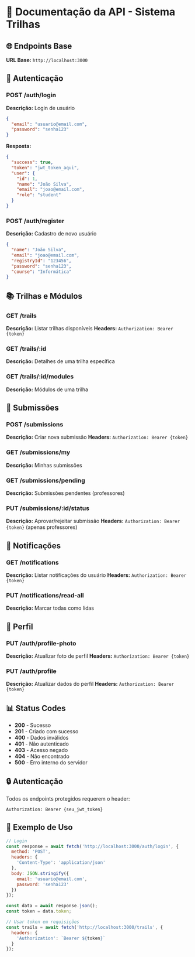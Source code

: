 # 🔌 Documentação da API - Sistema Trilhas

## 🌐 Endpoints Base

**URL Base:** `http://localhost:3000`

## 🔐 Autenticação

### POST /auth/login
**Descrição:** Login de usuário
```json
{
  "email": "usuario@email.com",
  "password": "senha123"
}
```

**Resposta:**
```json
{
  "success": true,
  "token": "jwt_token_aqui",
  "user": {
    "id": 1,
    "name": "João Silva",
    "email": "joao@email.com",
    "role": "student"
  }
}
```

### POST /auth/register
**Descrição:** Cadastro de novo usuário
```json
{
  "name": "João Silva",
  "email": "joao@email.com",
  "registryId": "123456",
  "password": "senha123",
  "course": "Informática"
}
```

## 📚 Trilhas e Módulos

### GET /trails
**Descrição:** Listar trilhas disponíveis
**Headers:** `Authorization: Bearer {token}`

### GET /trails/:id
**Descrição:** Detalhes de uma trilha específica

### GET /trails/:id/modules
**Descrição:** Módulos de uma trilha

## 📝 Submissões

### POST /submissions
**Descrição:** Criar nova submissão
**Headers:** `Authorization: Bearer {token}`

### GET /submissions/my
**Descrição:** Minhas submissões

### GET /submissions/pending
**Descrição:** Submissões pendentes (professores)

### PUT /submissions/:id/status
**Descrição:** Aprovar/rejeitar submissão
**Headers:** `Authorization: Bearer {token}` (apenas professores)

## 🔔 Notificações

### GET /notifications
**Descrição:** Listar notificações do usuário
**Headers:** `Authorization: Bearer {token}`

### PUT /notifications/read-all
**Descrição:** Marcar todas como lidas

## 👤 Perfil

### PUT /auth/profile-photo
**Descrição:** Atualizar foto de perfil
**Headers:** `Authorization: Bearer {token}`

### PUT /auth/profile
**Descrição:** Atualizar dados do perfil
**Headers:** `Authorization: Bearer {token}`

## 📊 Status Codes

- **200** - Sucesso
- **201** - Criado com sucesso
- **400** - Dados inválidos
- **401** - Não autenticado
- **403** - Acesso negado
- **404** - Não encontrado
- **500** - Erro interno do servidor

## 🔒 Autenticação

Todos os endpoints protegidos requerem o header:
```
Authorization: Bearer {seu_jwt_token}
```

## 📝 Exemplo de Uso

```javascript
// Login
const response = await fetch('http://localhost:3000/auth/login', {
  method: 'POST',
  headers: {
    'Content-Type': 'application/json'
  },
  body: JSON.stringify({
    email: 'usuario@email.com',
    password: 'senha123'
  })
});

const data = await response.json();
const token = data.token;

// Usar token em requisições
const trails = await fetch('http://localhost:3000/trails', {
  headers: {
    'Authorization': `Bearer ${token}`
  }
});
```
